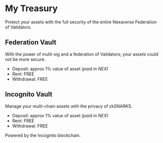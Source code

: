 # My Treasury

Protect your assets with the full security of the entire Nexaverse Federation of Validators.


## Federation Vault

With the power of multi-sig and a federation of Validators; your assets could not be more secure.

- Deposit: approx 1% value of asset _(paid in NEX)_
- Rent: FREE
- Withdrawal: FREE

## Incognito Vault

Manage your multi-chain assets with the privacy of zkSNARKS.

- Deposit: approx 1% value of asset _(paid in NEX)_
- Rent: FREE
- Withdrawal: FREE

Powered by the Incognito blockchain.
